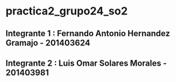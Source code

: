 # practica2_grupo24_so2
## Integrante 1 : Fernando Antonio Hernandez Gramajo - 201403624
## Integrante 2 : Luis Omar Solares Morales          - 201403981
